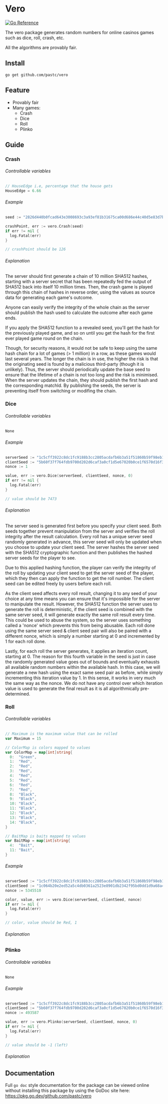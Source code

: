 # Vero

[![Go Reference](https://pkg.go.dev/badge/github.com/pastc/vero.svg)](https://pkg.go.dev/github.com/pastc/vero)

The vero package generates random numbers for online casinos games such as dice, roll, crash, etc.

All the algorithms are provably fair.

## Install

```shell
go get github.com/pastc/vero
```

## Feature

- Provably fair
- Many games:
    - Crash
    - Dice
    - Roll
    - Plinko

## Guide

### Crash

###### Controllable variables

```go
// HouseEdge i.e, percentage that the house gets
HouseEdge = 6.66
```

###### Example

```go
seed := "2826d440b0fcad643e3008693c3a93ef81b31675ca00d686e44c40d5e83d7bb6"

crashPoint, err := vero.Crash(seed)
if err != nil {
  log.Fatal(err)
}

// crashPoint should be 126
```

###### Explanation

The server should first generate a chain of 10 million SHA512 hashes, starting with a server secret that has been
repeatedly fed the output of SHA512 back into itself 10 million times. Then, the crash game is played through this chain
of hashes in reverse order, using the values as source data for generating each game's outcome.

Anyone can easily verify the integrity of the whole chain as the server should publish the hash used to calculate the
outcome after each game ends.

If you apply the SHA512 function to a revealed seed, you'll get the hash for the previously played game, and so on until
you get the hash for the first ever played game round on the chain.

Though, for security reasons, it would not be safe to keep using the same hash chain for a lot of games (> 1 million) in
a row, as these games would last several years. The longer the chain is in use, the higher the risk is that the
originating seed is found by a malicious third-party (though it is unlikely). Thus, the server should periodically
update the base seed to ensure that the lifetime of a chain is not too long and the risk is minimised. When the server
updates the chain, they should publish the first hash and the corresponding matchId. By publishing the seeds, the server
is preventing itself from switching or modifing the chain.

### Dice

###### Controllable variables

```go
None
```

###### Example

```go
serverSeed := "1c5cff3922c8dc1fc9188b3cc2805acdafb6b3a51f51860b59f98eb1753c170d"
clientSeed := "5b60f37f764fdb9700d202d6caf3a0cf1d5e67020b0ce1f6570d16f34150cc71"
nonce := 1

value, err := vero.Dice(serverSeed, clientSeed, nonce, 0)
if err != nil {
  log.Fatal(err)
}

// value should be 7473
```

###### Explanation

The server seed is generated first before you specify your client seed. Both seeds together prevent manipulation from
the server and verifies the roll integrity after the result calculation. Every roll has a unique server seed randomly
generated in advance, this server seed will only be updated when you choose to update your client seed. The server
hashes the server seed with the SHA512 cryptographic function and then publishes the hashed server seeds for the player
to see.

Due to this applied hashing function, the player can verify the integrity of the roll by updating your client seed to
get the server seed of the player, which they then can apply the function to get the roll number. The client seed can be
edited freely by users before each roll.

As the client seed affects every roll result, changing it to any seed of your choice at any time means you can ensure
that it's impossible for the server to manipulate the result. However, the SHA512 function the server uses to generate
the roll
is deterministic, if the client seed is combined with the same server seed, it will generate exactly the same roll
result every time. This could be used to abuse the system, so the server uses something called a 'nonce' which prevents
this from
being abusable. Each roll done using the same server seed & client seed pair will also be paired with a different nonce,
which is simply a number starting at 0 and incremented by 1 for each roll done.

Lastly, for each roll the server generates, it applies an iteration count, starting at 0. The reason for this fourth
variable in the seed is just in case the randomly generated value goes out of bounds and eventually exhausts all
available random numbers within the available hash. In this case, we will generate a new hash using the exact same seed
pair as before, while simply incrementing this iteration value by 1. In this sense, it works in very much the same way
as the nonce. We do not have any control over which iteration value is used to generate the final result as it is all
algorithmically pre-determined.

### Roll

###### Controllable variables

```go
// Maximum is the maximum value that can be rolled
var Maximum = 15

// ColorMap is colors mapped to values
var ColorMap = map[int]string{
  0:  "Green",
  1:  "Red",
  2:  "Red",
  3:  "Red",
  4:  "Red",
  5:  "Red",
  6:  "Red",
  7:  "Red",
  8:  "Black",
  9:  "Black",
  10: "Black",
  11: "Black",
  12: "Black",
  13: "Black",
  14: "Black",
}

// BaitMap is baits mapped to values
var BaitMap = map[int]string{
  4:  "Bait",
  11: "Bait",
}
```

###### Example

```go
serverSeed := "1c5cff3922c8dc1fc9188b3cc2805acdafb6b3a51f51860b59f98eb1753c170d"
clientSeed := "1c064b20e2ed52a5c4db0361a2523e8901db2342f95bd0dd1d9a68a46b8cc483"
nonce := 5345510

color, value, err := vero.Dice(serverSeed, clientSeed, nonce)
if err != nil {
  log.Fatal(err)
}

// color, value should be Red, 1
```

###### Explanation

### Plinko

###### Controllable variables

```go
None
```

###### Example

```go
serverSeed := "1c5cff3922c8dc1fc9188b3cc2805acdafb6b3a51f51860b59f98eb1753c170d"
clientSeed := "5b60f37f764fdb9700d202d6caf3a0cf1d5e67020b0ce1f6570d16f34150cc71"
nonce := 493587

value, err := vero.Plinko(serverSeed, clientSeed, nonce, 0)
if err != nil {
  log.Fatal(err)
}

// value should be -1 (left)
```

###### Explanation

## Documentation

Full `go doc` style documentation for the package can be viewed online without
installing this package by using the GoDoc site here:
https://pkg.go.dev/github.com/pastc/vero
